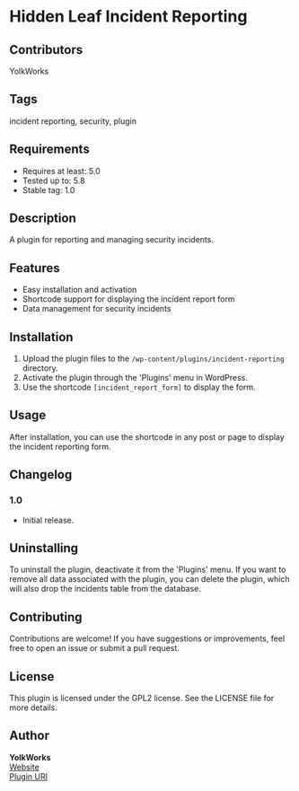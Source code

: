# Hidden Leaf Incident Reporting

## Contributors
YolkWorks

## Tags
incident reporting, security, plugin

## Requirements
- Requires at least: 5.0
- Tested up to: 5.8
- Stable tag: 1.0

## Description
A plugin for reporting and managing security incidents.

## Features
- Easy installation and activation
- Shortcode support for displaying the incident report form
- Data management for security incidents

## Installation
1. Upload the plugin files to the `/wp-content/plugins/incident-reporting` directory.
2. Activate the plugin through the 'Plugins' menu in WordPress.
3. Use the shortcode `[incident_report_form]` to display the form.

## Usage
After installation, you can use the shortcode in any post or page to display the incident reporting form.

## Changelog
### 1.0
- Initial release.

## Uninstalling
To uninstall the plugin, deactivate it from the 'Plugins' menu. If you want to remove all data associated with the plugin, you can delete the plugin, which will also drop the incidents table from the database.

## Contributing
Contributions are welcome! If you have suggestions or improvements, feel free to open an issue or submit a pull request.

## License
This plugin is licensed under the GPL2 license. See the LICENSE file for more details.

## Author
**YolkWorks**  
[Website](https://yolk.works)  
[Plugin URI](https://hiddenleaf.org)
